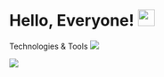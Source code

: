 # Hello, Everyone! <img src="https://raw.githubusercontent.com/MartinHeinz/MartinHeinz/master/wave.gif" width="30px">


 Technologies & Tools
![](https://img.shields.io/badge/<WORD_ON_LEFT>-<WORD_ON_RIGHT>-informational?style=flat&logo=data:image/svg%2bxml;base64,<http://www.w3.org/2000/svg>)

<img src=https://images.emojiterra.com/google/android-10/512px/1f527.png>
